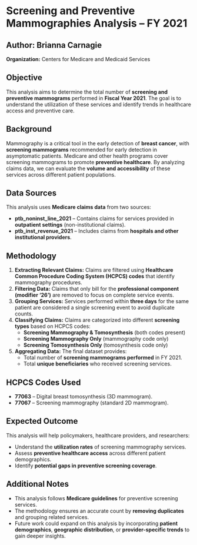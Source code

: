 # Screening and Preventive Mammographies Analysis – FY 2021

## Author: Brianna Carnagie  
**Organization:** Centers for Medicare and Medicaid Services 

## Objective  
This analysis aims to determine the total number of **screening and preventive mammograms** performed in **Fiscal Year 2021**. The goal is to understand the utilization of these services and identify trends in healthcare access and preventive care.

## Background  
Mammography is a critical tool in the early detection of **breast cancer**, with **screening mammograms** recommended for early detection in asymptomatic patients. Medicare and other health programs cover screening mammograms to promote **preventive healthcare**. By analyzing claims data, we can evaluate the **volume and accessibility** of these services across different patient populations.

## Data Sources  
This analysis uses **Medicare claims data** from two sources:
- **ptb_noninst_line_2021** – Contains claims for services provided in **outpatient settings** (non-institutional claims).
- **ptb_inst_revenue_2021** – Includes claims from **hospitals and other institutional providers**.

## Methodology  
1. **Extracting Relevant Claims:** Claims are filtered using **Healthcare Common Procedure Coding System (HCPCS) codes** that identify mammography procedures.
2. **Filtering Data:** Claims that only bill for the **professional component (modifier ‘26’)** are removed to focus on complete service events.
3. **Grouping Services:** Services performed within **three days** for the same patient are considered a single screening event to avoid duplicate counts.
4. **Classifying Claims:** Claims are categorized into different **screening types** based on HCPCS codes:
   - **Screening Mammography & Tomosynthesis** (both codes present)
   - **Screening Mammography Only** (mammography code only)
   - **Screening Tomosynthesis Only** (tomosynthesis code only)
5. **Aggregating Data:** The final dataset provides:
   - Total number of **screening mammograms performed** in FY 2021.
   - Total **unique beneficiaries** who received screening services.

## HCPCS Codes Used  
- **77063** – Digital breast tomosynthesis (3D mammogram).
- **77067** – Screening mammography (standard 2D mammogram).

## Expected Outcome  
This analysis will help policymakers, healthcare providers, and researchers:
- Understand the **utilization rates** of screening mammography services.
- Assess **preventive healthcare access** across different patient demographics.
- Identify **potential gaps in preventive screening coverage**.

## Additional Notes  
- This analysis follows **Medicare guidelines** for preventive screening services.
- The methodology ensures an accurate count by **removing duplicates** and grouping related services.
- Future work could expand on this analysis by incorporating **patient demographics**, **geographic distribution**, or **provider-specific trends** to gain deeper insights.

